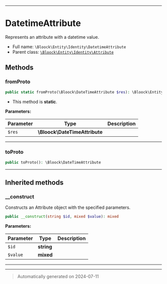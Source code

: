 ***

# DatetimeAttribute

Represents an attribute with a datetime value.



* Full name: `\Bloock\Entity\Identity\DatetimeAttribute`
* Parent class: [`\Bloock\Entity\Identity\Attribute`](./Attribute.md)




## Methods


### fromProto



```php
public static fromProto(\Bloock\DateTimeAttribute $res): \Bloock\Entity\Identity\DatetimeAttribute
```



* This method is **static**.




**Parameters:**

| Parameter | Type | Description |
|-----------|------|-------------|
| `$res` | **\Bloock\DateTimeAttribute** |  |





***

### toProto



```php
public toProto(): \Bloock\DateTimeAttribute
```












***


## Inherited methods


### __construct

Constructs an Attribute object with the specified parameters.

```php
public __construct(string $id, mixed $value): mixed
```








**Parameters:**

| Parameter | Type | Description |
|-----------|------|-------------|
| `$id` | **string** |  |
| `$value` | **mixed** |  |





***


***
> Automatically generated on 2024-07-11
